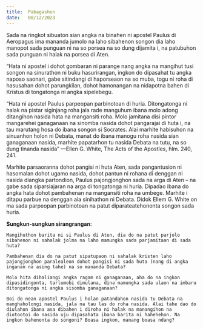 ```yaml
---
title:  Pabagashon
date:   08/12/2023
---
```


Sada na ringkot sibuaton sian angka na binahen ni apostel Paulus di Aeropagus ima mananda jumolo na laho sibahenon songon dia laho manopot sada punguan ni na so porsea na so dung dijamita i, na patubuhon sada punguan ni halak na porsea di Aten.

“Hata ni apostel i dohot gombaran ni parange nang angka na mangihut tusi songon na sinurathon ni buku hasurirangan, ingkon do dipasahat tu angka naposo saonari, gabe sitindangi di haporseaon na so muba, togu ni roha di hasusahan dohot parungkilan, dohot hamonangan na nidapotna bahen di Kristus di tongatonga ni angka sipelebegu.

“Hata ni apostel Paulus parpeopan parbinotoan di huria. Ditongatonga ni halak na pistar siginjang roha jala rade manguhum ibana molo adong ditangihon nasida hata na mangansiti roha. Molo jamitana disi pintor mangarehei ganaganaan na sinomba nasida dohot pangarajai di huta i, na tau marutang hosa do ibana songon si Socrates. Alai marhite habisuhon na sinuanhon holon ni Debata, manat do ibana manogu roha nasida sian ganaganaan nasida, marhite papatarhon tu nasida Debata na tutu, na so dung tinanda nasida” —Ellen G. White, The Acts of the Apostles, hlm. 240, 241.

Marhite parsaoranna dohot pangisi ni huta Aten, sada pangantusion ni hasomalan dohot ugamo nasida, dohot pantun ni rohana di denggan ni nasida diangka partondion, Paulus pajongjonghon sada na arga di Aten – na gabe sada siparsiajaran na arga di tongatonga ni huria. Dipadao ibana do angka hata dohot pambahenan na mangansiti roha na umbege. Marhite i ditapu parbue na denggan ala sinihathon ni Debata. Didok Ellem G. White on ma sada parpeopan parbinotoan na patut diparateatehononta songon sada huria.

**Sungkun-sungkun sirangrangan**:

`Mangihuthon barita ni si Paulus di Aten, dia do na patut parjolo sibahenon ni sahalak jolma na laho mamungka sada parjamitaan di sada huta?`

`Pambahenan dia do na patut sipatupaon ni sahalak kristen laho pajongjonghon paralealeon dohot pangisi ni sada huta (nang di angka inganan na asing tahe) na so mananda Debata?`

`Molo hita dihaliangi angka ragam ni ganaganaan, aha do na ingkon dipasidingonta, tarlumobi dimulana, dina mamungka sada ulaon na imbaru ditongatonga ni angka sisomba ganaganaan?`

`Boi do nean apostel Paulus i holan patandahon nasida tu Debata na manghaholongi nasida, jala na tau las do roha nasida. Alai tahe dao do diulahon ibana asa dibahen i diroha ni halak na manangihon na diotootoi do nasida uju dipasahata ibana barita ni hahehehon. Na ingkon bahenonta do songoni? Boasa ingkon, manang boasa ndang?`